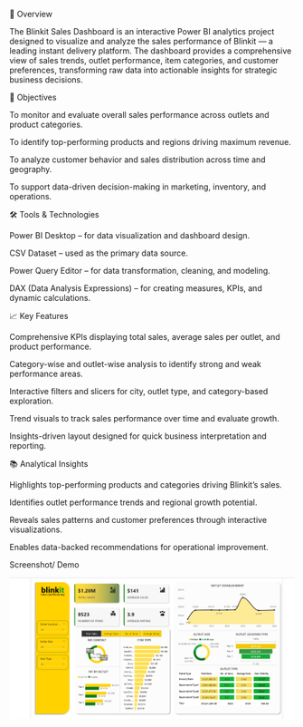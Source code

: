🧾 Overview

The Blinkit Sales Dashboard is an interactive Power BI analytics project designed to visualize and analyze the sales performance of Blinkit — a leading instant delivery platform. The dashboard provides a comprehensive view of sales trends, outlet performance, item categories, and customer preferences, transforming raw data into actionable insights for strategic business decisions.

🎯 Objectives

To monitor and evaluate overall sales performance across outlets and product categories.

To identify top-performing products and regions driving maximum revenue.

To analyze customer behavior and sales distribution across time and geography.

To support data-driven decision-making in marketing, inventory, and operations.

🛠️ Tools & Technologies

Power BI Desktop – for data visualization and dashboard design.

CSV Dataset – used as the primary data source.

Power Query Editor – for data transformation, cleaning, and modeling.

DAX (Data Analysis Expressions) – for creating measures, KPIs, and dynamic calculations.

📈 Key Features

Comprehensive KPIs displaying total sales, average sales per outlet, and product performance.

Category-wise and outlet-wise analysis to identify strong and weak performance areas.

Interactive filters and slicers for city, outlet type, and category-based exploration.

Trend visuals to track sales performance over time and evaluate growth.

Insights-driven layout designed for quick business interpretation and reporting.

📚 Analytical Insights

Highlights top-performing products and categories driving Blinkit’s sales.

Identifies outlet performance trends and regional growth potential.

Reveals sales patterns and customer preferences through interactive visualizations.

Enables data-backed recommendations for operational improvement.

Screenshot/ Demo

![Dashboard Preview](https://github.com/rishidas133/Blinkit-Sales-Dashboard/blob/main/Snapshot%20of%20Blinkit%20dashboard.png)
